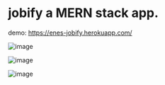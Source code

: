 # jobify a MERN stack app.

demo: https://enes-jobify.herokuapp.com/

![image](https://user-images.githubusercontent.com/86486997/187026724-bc3f413a-6b53-4289-a27b-1c8a1a3690f0.png)

![image](https://user-images.githubusercontent.com/86486997/187026745-76140a98-3ec0-470d-933f-45b8f81ff1ab.png)

![image](https://user-images.githubusercontent.com/86486997/187026753-a3568d74-5a73-4852-a8c1-26a64335b760.png)
